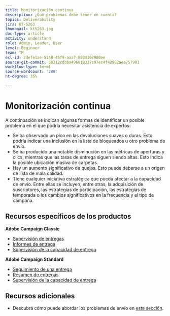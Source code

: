 ```yaml
---
title: Monitorización continua
description: ¿Qué problemas debe tener en cuenta?
topics: Deliverability
jira: KT-5263
thumbnail: kt5263.jpg
doc-type: article
activity: understand
role: Admin, Leader, User
level: Beginner
team: TM
exl-id: 2defe1ae-5148-46f9-aaa7-8034107980ee
source-git-commit: 6b312cdbba496818337c97ec4f42962aea757901
workflow-type: tm+mt
source-wordcount: '200'
ht-degree: 35%

---
```


# Monitorización continua

A continuación se indican algunas formas de identificar un posible problema en el que podría necesitar asistencia de expertos:

* Se ha observado un pico en las devoluciones suaves o duras. Esto podría indicar una inclusión en la lista de bloqueados u otro problema de envío.
* Se ha producido una notable disminución en las métricas de aperturas y clics, mientras que las tasas de entrega siguen siendo altas. Esto indica la posible ubicación masiva de carpetas.
* Hay un aumento significativo de quejas. Esto puede deberse a un origen de lista de mala calidad.
* Tiene cualquier iniciativa estratégica que pueda afectar a la capacidad de envío. Entre ellas se incluyen, entre otras, la adquisición de suscriptores, las estrategias de participación, las estrategias de temporada o los cambios significativos en la frecuencia y el tipo de campaña.

## Recursos específicos de los productos

**Adobe Campaign Classic**

* [Supervisión de entregas](https://experienceleague.adobe.com/docs/campaign-classic/using/sending-messages/monitoring-deliveries/about-delivery-monitoring.html?lang=es)
* [Informes de entrega](https://experienceleague.adobe.com/docs/campaign-classic/using/reporting/reports-on-deliveries/delivery-reports.html?lang=es)
* [Supervisión de la capacidad de entrega](https://experienceleague.adobe.com/docs/campaign-classic/using/sending-messages/deliverability-management/monitoring-deliverability.html?lang=es)

**Adobe Campaign Standard**

* [Seguimiento de una entrega](https://experienceleague.adobe.com/docs/campaign-standard/using/testing-and-sending/monitoring-messages/monitoring-a-delivery.html?lang=es)
* [Resumen de entregas](https://experienceleague.adobe.com/docs/campaign-standard/using/reporting/list-of-reports/delivery-summary.html)
* [Supervisión de la capacidad de entrega](https://experienceleague.adobe.com/docs/campaign-standard/using/testing-and-sending/managing-deliverability/monitor-deliverability.html?lang=es#testing-and-sending)

## Recursos adicionales

* Descubra cómo puede abordar los problemas de envío en [esta sección](/help/additional-resources/troubleshooting.md).
